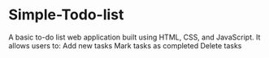 # Simple-Todo-list
A basic to-do list web application built using HTML, CSS, and JavaScript. It allows users to:  Add new tasks  Mark tasks as completed  Delete tasks
